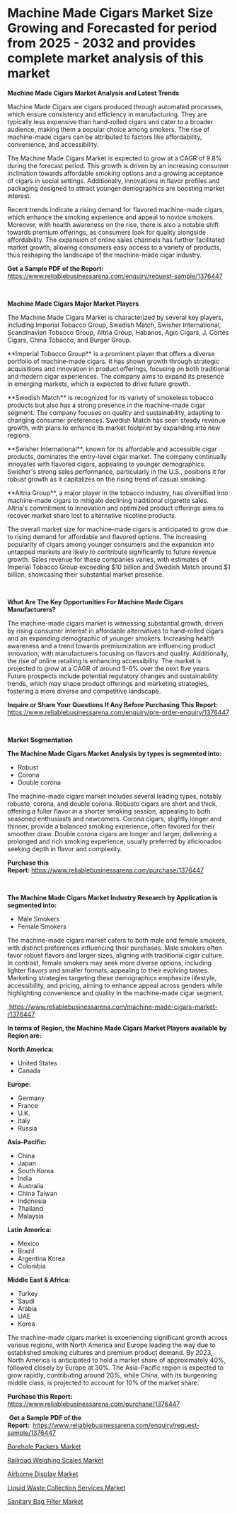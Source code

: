 <p><h1>Machine Made Cigars Market Size Growing and Forecasted for period from 2025 - 2032 and provides complete market analysis of this market</h1></p><p><strong>Machine Made Cigars Market Analysis and Latest Trends</strong></p>
<p><p>Machine Made Cigars are cigars produced through automated processes, which ensure consistency and efficiency in manufacturing. They are typically less expensive than hand-rolled cigars and cater to a broader audience, making them a popular choice among smokers. The rise of machine-made cigars can be attributed to factors like affordability, convenience, and accessibility.</p><p>The Machine Made Cigars Market is expected to grow at a CAGR of 9.8% during the forecast period. This growth is driven by an increasing consumer inclination towards affordable smoking options and a growing acceptance of cigars in social settings. Additionally, innovations in flavor profiles and packaging designed to attract younger demographics are boosting market interest.</p><p>Recent trends indicate a rising demand for flavored machine-made cigars, which enhance the smoking experience and appeal to novice smokers. Moreover, with health awareness on the rise, there is also a notable shift towards premium offerings, as consumers look for quality alongside affordability. The expansion of online sales channels has further facilitated market growth, allowing consumers easy access to a variety of products, thus reshaping the landscape of the machine-made cigar industry.</p></p>
<p><strong>Get a Sample PDF of the Report:&nbsp;</strong> <a href="https://www.reliablebusinessarena.com/enquiry/request-sample/1376447?utm_campaign=3569&utm_medium=2&utm_source=Github&utm_content=ia&utm_term=28032025&utm_id=machine-made-cigars">https://www.reliablebusinessarena.com/enquiry/request-sample/1376447</a></p>
<p>&nbsp;</p>
<p><strong>Machine Made Cigars Major Market Players</strong></p>
<p><p>The Machine Made Cigars Market is characterized by several key players, including Imperial Tobacco Group, Swedish Match, Swisher International, Scandinavian Tobacco Group, Altria Group, Habanos, Agio Cigars, J. Cortès Cigars, China Tobacco, and Burger Group. </p><p>**Imperial Tobacco Group** is a prominent player that offers a diverse portfolio of machine-made cigars. It has shown growth through strategic acquisitions and innovation in product offerings, focusing on both traditional and modern cigar experiences. The company aims to expand its presence in emerging markets, which is expected to drive future growth.</p><p>**Swedish Match** is recognized for its variety of smokeless tobacco products but also has a strong presence in the machine-made cigar segment. The company focuses on quality and sustainability, adapting to changing consumer preferences. Swedish Match has seen steady revenue growth, with plans to enhance its market footprint by expanding into new regions.</p><p>**Swisher International**, known for its affordable and accessible cigar products, dominates the entry-level cigar market. The company continually innovates with flavored cigars, appealing to younger demographics. Swisher's strong sales performance, particularly in the U.S., positions it for robust growth as it capitalizes on the rising trend of casual smoking.</p><p>**Altria Group**, a major player in the tobacco industry, has diversified into machine-made cigars to mitigate declining traditional cigarette sales. Altria's commitment to innovation and optimized product offerings aims to recover market share lost to alternative nicotine products.</p><p>The overall market size for machine-made cigars is anticipated to grow due to rising demand for affordable and flavored options. The increasing popularity of cigars among younger consumers and the expansion into untapped markets are likely to contribute significantly to future revenue growth. Sales revenue for these companies varies, with estimates of Imperial Tobacco Group exceeding $10 billion and Swedish Match around $1 billion, showcasing their substantial market presence.</p></p>
<p>&nbsp;</p>
<p><strong>What Are The Key Opportunities For Machine Made Cigars Manufacturers?</strong></p>
<p><p>The machine-made cigars market is witnessing substantial growth, driven by rising consumer interest in affordable alternatives to hand-rolled cigars and an expanding demographic of younger smokers. Increasing health awareness and a trend towards premiumization are influencing product innovation, with manufacturers focusing on flavors and quality. Additionally, the rise of online retailing is enhancing accessibility. The market is projected to grow at a CAGR of around 5-6% over the next five years. Future prospects include potential regulatory changes and sustainability trends, which may shape product offerings and marketing strategies, fostering a more diverse and competitive landscape.</p></p>
<p><strong>Inquire or Share Your Questions If Any Before Purchasing This Report:</strong> <a href="https://www.reliablebusinessarena.com/enquiry/pre-order-enquiry/1376447?utm_campaign=3569&utm_medium=2&utm_source=Github&utm_content=ia&utm_term=28032025&utm_id=machine-made-cigars">https://www.reliablebusinessarena.com/enquiry/pre-order-enquiry/1376447</a></p>
<p>&nbsp;</p>
<p><strong>Market Segmentation</strong></p>
<p><strong>The Machine Made Cigars Market Analysis by types is segmented into:</strong></p>
<p><ul><li>Robust</li><li>Corona</li><li>Double corona</li></ul></p>
<p><p>The machine-made cigars market includes several leading types, notably robusto, corona, and double corona. Robusto cigars are short and thick, offering a fuller flavor in a shorter smoking session, appealing to both seasoned enthusiasts and newcomers. Corona cigars, slightly longer and thinner, provide a balanced smoking experience, often favored for their smoother draw. Double corona cigars are longer and larger, delivering a prolonged and rich smoking experience, usually preferred by aficionados seeking depth in flavor and complexity.</p></p>
<p><strong>Purchase this Report:&nbsp;</strong><a href="https://www.reliablebusinessarena.com/purchase/1376447?utm_campaign=3569&utm_medium=2&utm_source=Github&utm_content=ia&utm_term=28032025&utm_id=machine-made-cigars">https://www.reliablebusinessarena.com/purchase/1376447</a></p>
<p>&nbsp;</p>
<p><strong>The Machine Made Cigars Market Industry Research by Application is segmented into:</strong></p>
<p><ul><li>Male Smokers</li><li>Female Smokers</li></ul></p>
<p><p>The machine-made cigars market caters to both male and female smokers, with distinct preferences influencing their purchases. Male smokers often favor robust flavors and larger sizes, aligning with traditional cigar culture. In contrast, female smokers may seek more diverse options, including lighter flavors and smaller formats, appealing to their evolving tastes. Marketing strategies targeting these demographics emphasize lifestyle, accessibility, and pricing, aiming to enhance appeal across genders while highlighting convenience and quality in the machine-made cigar segment.</p></p>
<p><a href="https://www.reliablebusinessarena.com/machine-made-cigars-market-r1376447?utm_campaign=3569&utm_medium=2&utm_source=Github&utm_content=ia&utm_term=28032025&utm_id=machine-made-cigars">&nbsp;https://www.reliablebusinessarena.com/machine-made-cigars-market-r1376447</a></p>
<p><strong>In terms of Region, the Machine Made Cigars Market Players available by Region are:</strong></p>
<p>
    <p> <strong> North America: </strong>
        <ul>
            <li>United States</li>
            <li>Canada</li>
        </ul>
        </p> 
    <p> <strong> Europe: </strong>
        <ul>
            <li>Germany</li>
            <li>France</li>
            <li>U.K.</li>
            <li>Italy</li>
            <li>Russia</li>
        </ul>
        </p> 
    <p> <strong> Asia-Pacific: </strong>
        <ul>
            <li>China</li>
            <li>Japan</li>
            <li>South Korea</li>
            <li>India</li>
            <li>Australia</li>
            <li>China Taiwan</li>
            <li>Indonesia</li>
            <li>Thailand</li>
            <li>Malaysia</li>
        </ul>
        </p> 
    <p> <strong> Latin America: </strong>
        <ul>
            <li>Mexico</li>
            <li>Brazil</li>
            <li>Argentina Korea</li>
            <li>Colombia</li>
        </ul>
        </p> 
    <p> <strong> Middle East & Africa: </strong>
        <ul>
            <li>Turkey</li>
            <li>Saudi</li>
            <li>Arabia</li>
            <li>UAE</li>
            <li>Korea</li>
        </ul>
    </p>
    </p>
<p><p>The machine-made cigars market is experiencing significant growth across various regions, with North America and Europe leading the way due to established smoking cultures and premium product demand. By 2023, North America is anticipated to hold a market share of approximately 40%, followed closely by Europe at 30%. The Asia-Pacific region is expected to grow rapidly, contributing around 20%, while China, with its burgeoning middle class, is projected to account for 10% of the market share.</p></p>
<p><strong>Purchase this Report: </strong><a href="https://www.reliablebusinessarena.com/purchase/1376447?utm_campaign=3569&utm_medium=2&utm_source=Github&utm_content=ia&utm_term=28032025&utm_id=machine-made-cigars">https://www.reliablebusinessarena.com/purchase/1376447</a></p>
<p>&nbsp;<strong>Get a Sample PDF of the Report:&nbsp;&nbsp;</strong><a href="https://www.reliablebusinessarena.com/enquiry/request-sample/1376447?utm_campaign=3569&utm_medium=2&utm_source=Github&utm_content=ia&utm_term=28032025&utm_id=machine-made-cigars">https://www.reliablebusinessarena.com/enquiry/request-sample/1376447</a></p>
<p><strong></strong></p>
<p><p><a href="https://www.linkedin.com/pulse/key-insights-borehole-packers-market-stakeholder-perspectives-bngnc?utm_campaign=3569&utm_medium=2&utm_source=Github&utm_content=ia&utm_term=28032025&utm_id=machine-made-cigars">Borehole Packers Market</a></p><p><a href="https://www.linkedin.com/pulse/railroad-weighing-scales-market-size-growth-trends-statistics-z4sye?utm_campaign=3569&utm_medium=2&utm_source=Github&utm_content=ia&utm_term=28032025&utm_id=machine-made-cigars">Railroad Weighing Scales Market</a></p><p><a href="https://www.linkedin.com/pulse/market-trends-growth-airborne-display-industry-124-cagr-forecast-t2xme?utm_campaign=3569&utm_medium=2&utm_source=Github&utm_content=ia&utm_term=28032025&utm_id=machine-made-cigars">Airborne Display Market</a></p><p><a href="https://github.com/popoialraih3/Market-Research-Report-List-1/blob/main/liquid-waste-collection-services-market.md?utm_campaign=3569&utm_medium=2&utm_source=Github&utm_content=ia&utm_term=28032025&utm_id=machine-made-cigars">Liquid Waste Collection Services Market</a></p><p><a href="https://www.linkedin.com/pulse/global-sanitary-bag-filter-market-focus-product-type-pulse-jet-u1qbe?utm_campaign=3569&utm_medium=2&utm_source=Github&utm_content=ia&utm_term=28032025&utm_id=machine-made-cigars">Sanitary Bag Filter Market</a></p></p>